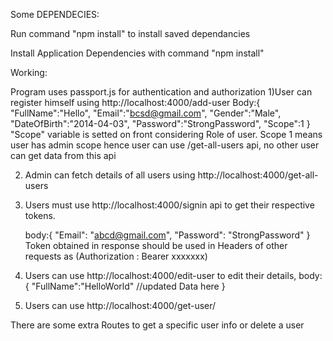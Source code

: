 
Some DEPENDECIES:

Run command "npm install" to install saved dependancies

Install Application Dependencies with command "npm install"

Working:

 Program uses passport.js for authentication and authorization
 1)User can register himself using http://localhost:4000/add-user
    Body:{
    "FullName":"Hello",
    "Email":"bcsd@gmail.com",
    "Gender":"Male",
    "DateOfBirth":"2014-04-03",
    "Password":"StrongPassword",
    "Scope":1
    }
    "Scope" variable is setted on front considering Role of user. Scope 1 means user has admin scope hence user can use /get-all-users api, no other user can get data from this api
 
 2) Admin can fetch details of all users using  http://localhost:4000/get-all-users
 
 3) Users must use http://localhost:4000/signin api to get their respective tokens.


    body:{
    "Email": "abcd@gmail.com",
    "Password": "StrongPassword"
}
Token obtained in response should be used in Headers of other requests as (Authorization : Bearer xxxxxxx)

 4) Users can use http://localhost:4000/edit-user to edit their details, 
    body:
    {
    "FullName":"HelloWorld" //updated Data here
}

5) Users can use http://localhost:4000/get-user/

There are some extra Routes to get a specific user info or delete a user
